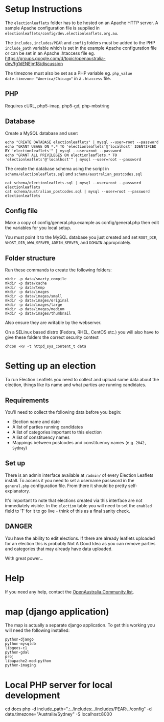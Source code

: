 Setup Instructions
==================

The `electionleaflets` folder has to be hosted on an Apache HTTP server. A
sample Apache configuration file is supplied in
`electionleaflets/config/dev.electionleaflets.org.au`.

The `includes`, `includes/PEAR` and `config` folders must be added to the
PHP `include_path` variable which is set in the example Apache configuration
file or can be set in an Apache .htaccess file
eg. https://groups.google.com/d/topic/openaustralia-dev/fg1dENEjm18/discussion

The timezone must also be set as a PHP variable eg.
`php_value date.timezone "America/Chicago"` in a `.htaccess` file.

PHP
---

Requires cURL, php5-imap, php5-gd, php-mbstring

Database
--------

Create a MySQL database and user:

    echo "CREATE DATABASE electionleaflets" | mysql --user=root --password
    echo "GRANT USAGE ON *.* TO 'electionleaflets'@'localhost' IDENTIFIED BY 'electionleaflets'" | mysql --user=root --password
    echo "GRANT ALL PRIVILEGES ON electionleaflets.* TO 'electionleaflets'@'localhost'" | mysql --user=root --password

The create the database schema using the script in `schema/electionleaflets.sql`
and `schema/australian_postcodes.sql`

    cat schema/electionleaflets.sql | mysql --user=root --password electionleaflets
    cat schema/australian_postcodes.sql | mysql --user=root --password electionleaflets

Config file
-----------

Make a copy of config/general.php.example as config/general.php then edit the
variables for you local setup.

You must point it to the MySQL database you just created and set `ROOT_DIR`,
`VHOST_DIR`, `WWW_SERVER`, `ADMIN_SERVER`, and `DOMAIN` appropriately.

Folder structure
----------------

Run these commands to create the following folders:

    mkdir -p data/smarty_compile
    mkdir -p data/cache
    mkdir -p data/temp
    mkdir -p data/images
    mkdir -p data/images/small
    mkdir -p data/images/original
    mkdir -p data/images/large
    mkdir -p data/images/medium
    mkdir -p data/images/thumbnail

Also ensure they are writable by the webserver.

On a SELinux based distro (Fedora, RHEL, CentOS etc.) you will also have to
give these folders the correct security context

    chcon -Rv -t httpd_sys_content_t data

Setting up an election
======================

To run Election Leaflets you need to collect and upload some data about the
election, things like its name and what parties are running candidates.

Requirements
------------

You'll need to collect the following data before you begin:

* Election name and date
* A list of parties running candidates
* A list of categories important to this election
* A list of constituency names
* Mappings between postcodes and constituency names (e.g. `2042, Sydney`)

Set up
------

There is an admin interface available at `/admin/` of every Election Leaflets
install. To access it you need to set a username password in the `general.php`
configuration file. From there it should be pretty self-explanatory.

It's important to note that elections created via this interface are not
immediately visible. In the `election` table you will need to set the
`enabled` field to '1' for it to go live - think of this as a final sanity
check.

DANGER
------

You have the ability to edit elections. If there are already leaflets uploaded
for an election this is probably Not A Good Idea as you can remove parties and
categories that may already have data uploaded.

With great power...

Help
====

If you need any help, contact the
[OpenAustralia Community list](https://groups.google.com/group/openaustralia-dev).

map (django application)
========================

The map is actually a separate django application. To get this working you will
need the following installed:

    python-django
    python-mysqldb
    libgeos-c1
    python-gdal
    proj
    libapache2-mod-python
    python-imaging


Local PHP server for local development
======================================

cd docs
php -d include_path=".:../includes:../includes/PEAR:../config" -d date.timezone="Australia/Sydney" -S localhost:8000
